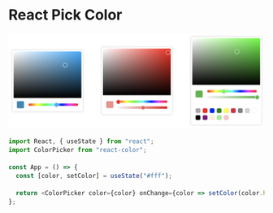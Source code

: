 # React Pick Color

![Screenshot](./assets/colorpicker.png)

```js
import React, { useState } from "react";
import ColorPicker from "react-color";

const App = () => {
  const [color, setColor] = useState("#fff");

  return <ColorPicker color={color} onChange={color => setColor(color.hex)} />;
};
```
